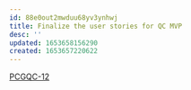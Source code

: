 ```yaml
---
id: 88e0out2mwduu68yv3ynhwj
title: Finalize the user stories for QC MVP
desc: ''
updated: 1653658156290
created: 1653657220622
---
```


[PCGQC-12](https://sherwin-williams.atlassian.net/jira/software/c/projects/PCGQC/boards/5999?modal=detail&selectedIssue=PCGQC-12)